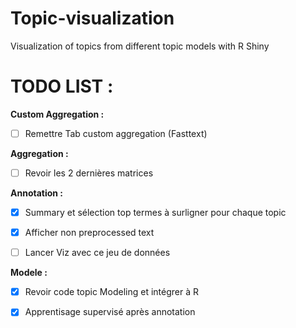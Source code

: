 # Topic-visualization
Visualization of topics from different topic models with R Shiny

# TODO LIST :


**Custom Aggregation :**

- [ ] Remettre Tab custom aggregation (Fasttext)


**Aggregation :**

- [ ] Revoir les 2 dernières matrices


**Annotation :**

- [x] Summary et sélection top termes à surligner pour chaque topic

- [x] Afficher non preprocessed text

- [ ] Lancer Viz avec ce jeu de données


**Modele :**

- [x] Revoir code topic Modeling et intégrer à R

- [x] Apprentisage supervisé après annotation